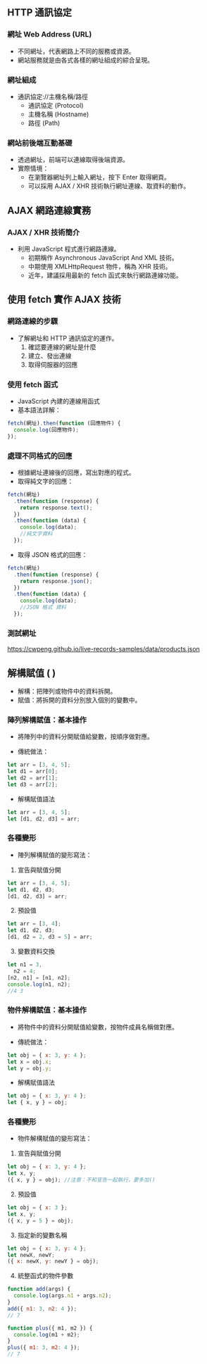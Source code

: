 ## HTTP 通訊協定

### 網址 Web Address (URL)

- 不同網址，代表網路上不同的服務或資源。
- 網站服務就是由各式各樣的網址組成的綜合呈現。

### 網址組成

- 通訊協定://主機名稱/路徑
  - 通訊協定 (Protocol)
  - 主機名稱 (Hostname)
  - 路徑 (Path)

### 網站前後端互動基礎

- 透過網址，前端可以連線取得後端資源。
- 實際情境：
  - 在瀏覽器網址列上輸入網址，按下 Enter 取得網頁。
  - 可以採用 AJAX / XHR 技術執行網址連線、取資料的動作。

## AJAX 網路連線實務

### AJAX / XHR 技術簡介

- 利用 JavaScript 程式進行網路連線。
  - 初期稱作 Asynchronous JavaScript And XML 技術。
  - 中期使用 XMLHttpRequest 物件，稱為 XHR 技術。
  - 近年，建議採用最新的 fetch 函式來執行網路連線功能。

## 使用 fetch 實作 AJAX 技術

### 網路連線的步驟

- 了解網址和 HTTP 通訊協定的運作。
  1. 確認要連線的網址是什麼
  2. 建立、發出連線
  3. 取得伺服器的回應

### 使用 fetch 函式

- JavaScript 內建的連線用函式
- 基本語法詳解：

```js
fetch(網址).then(function (回應物件) {
  console.log(回應物件);
});
```

### 處理不同格式的回應

- 根據網址連線後的回應，寫出對應的程式。
- 取得純文字的回應：

```js
fetch(網址)
  .then(function (response) {
    return response.text();
  })
  .then(function (data) {
    console.log(data);
    //純文字資料
  });
```

- 取得 JSON 格式的回應：

```js
fetch(網址)
  .then(function (response) {
    return response.json();
  })
  .then(function (data) {
    console.log(data);
    //JSON 格式 資料
  });
```

### 測試網址

https://cwpeng.github.io/live-records-samples/data/products.json

## 解構賦值 ( )

- 解構：把陣列或物件中的資料拆開。
- 賦值：將拆開的資料分別放入個別的變數中。

### 陣列解構賦值：基本操作

- 將陣列中的資料分開賦值給變數，按順序做對應。

- 傳統做法：

```js
let arr = [3, 4, 5];
let d1 = arr[0];
let d2 = arr[1];
let d3 = arr[2];
```

- 解構賦值語法

```js
let arr = [3, 4, 5];
let [d1, d2, d3] = arr;
```

### 各種變形

- 陣列解構賦值的變形寫法：

1. 宣告與賦值分開

```js
let arr = [3, 4, 5];
let d1, d2, d3;
[d1, d2, d3] = arr;
```

2. 預設值

```js
let arr = [3, 4];
let d1, d2, d3;
[d1, d2 = 2, d3 = 5] = arr;
```

3. 變數資料交換

```js
let n1 = 3,
  n2 = 4;
[n2, n1] = [n1, n2];
console.log(n1, n2);
//4 3
```

### 物件解構賦值：基本操作

- 將物件中的資料分開賦值給變數，按物件成員名稱做對應。

- 傳統做法：

```js
let obj = { x: 3, y: 4 };
let x = obj.x;
let y = obj.y;
```

- 解構賦值語法

```js
let obj = { x: 3, y: 4 };
let { x, y } = obj;
```

### 各種變形

- 物件解構賦值的變形寫法：

1. 宣告與賦值分開

```js
let obj = { x: 3, y: 4 };
let x, y;
({ x, y } = obj); //注意：不和宣告一起執行，要多加()
```

2. 預設值

```js
let obj = { x: 3 };
let x, y;
({ x, y = 5 } = obj);
```

3. 指定新的變數名稱

```js
let obj = { x: 3, y: 4 };
let newX, newY;
({ x: newX, y: newY } = obj);
```

4. 統整函式的物件參數

```js
function add(args) {
  console.log(args.n1 + args.n2);
}
add({ n1: 3, n2: 4 });
// 7
```

```js
function plus({ m1, m2 }) {
  console.log(m1 + m2);
}
plus({ m1: 3, m2: 4 });
// 7
```
